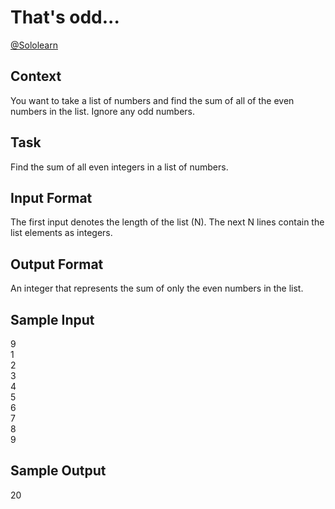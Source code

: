# That's odd...

[@Sololearn](sololearn.com)

## Context

You want to take a list of numbers and find the sum of all of the even numbers in the list. Ignore any odd numbers.

## Task

Find the sum of all even integers in a list of numbers.

## Input Format

The first input denotes the length of the list (N). The next N lines contain the list elements as integers.

## Output Format

An integer that represents the sum of only the even numbers in the list.

## Sample Input

9  
1  
2  
3  
4  
5  
6  
7  
8  
9

## Sample Output

20
